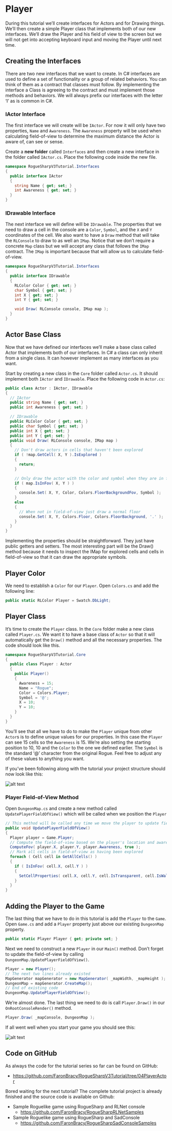 # Player

During this tutorial we’ll create interfaces for Actors and for Drawing things. We’ll then create a simple Player class that implements both of our new interfaces. We’ll draw the Player and his field of view to the screen but we will not get into accepting keyboard input and moving the Player until next time.

## Creating the Interfaces

There are two new interfaces that we want to create. In C# interfaces are used to define a set of functionality or a group of related behaviors. You can think of them as a contract that classes must follow. By implementing the interface a Class is agreeing to the contract and must implement those methods and behaviors. We will always prefix our interfaces with the letter ‘I’ as is common in C#.

### IActor Interface

The first interface we will create will be `IActor`. For now it will only have two properties, `Name` and `Awareness`. The `Awareness` property will be used when calculating field-of-view to determine the maximum distance the Actor is aware of, can see or sense.

Create a **new folder** called `Interfaces` and then create a new interface in the folder called `IActor.cs`. Place the following code inside the new file.

```cs
namespace RogueSharpV3Tutorial.Interfaces
{
  public interface IActor
  {
    string Name { get; set; }
    int Awareness { get; set; }
  }
}
```

### IDrawable Interface

The next interface we will define will be `IDrawable`. The properties that we need to draw a cell in the console are a `Color`, `Symbol`, and the `X` and `Y` coordinates of the cell. We also want to have a `Draw` method that will take the `RLConsole` to draw to as well an `IMap`. Notice that we don’t require a concrete `Map` class but we will accept any class that follows the `IMap` contract. The `IMap` is important because that will allow us to calculate field-of-view.

```cs
namespace RogueSharpV3Tutorial.Interfaces
{
  public interface IDrawable
  {
    RLColor Color { get; set; }
    char Symbol { get; set; }
    int X { get; set; }
    int Y { get; set; }

    void Draw( RLConsole console, IMap map );
  }
}
```

## Actor Base Class

Now that we have defined our interfaces we’ll make a base class called Actor that implements both of our interfaces. In C# a class can only inherit from a single class. It can however implement as many interfaces as you want.

Start by creating a new class in the `Core` folder called `Actor.cs`. It should implement both `IActor` and `IDrawable`. Place the following code in `Actor.cs`:

```cs
public class Actor : IActor, IDrawable
{
  // IActor
  public string Name { get; set; }
  public int Awareness { get; set; }

  // IDrawable
  public RLColor Color { get; set; }
  public char Symbol { get; set; }
  public int X { get; set; }
  public int Y { get; set; }
  public void Draw( RLConsole console, IMap map )
  {
    // Don't draw actors in cells that haven't been explored
    if ( !map.GetCell( X, Y ).IsExplored )
    {
      return;
    }

    // Only draw the actor with the color and symbol when they are in field-of-view
    if ( map.IsInFov( X, Y ) )
    {
      console.Set( X, Y, Color, Colors.FloorBackgroundFov, Symbol );
    }
    else
    {
      // When not in field-of-view just draw a normal floor
      console.Set( X, Y, Colors.Floor, Colors.FloorBackground, '.' );
    }
  }
}
```

Implementing the properties should be straightforward. They just have public getters and setters. The most interesting part will be the Draw() method because it needs to inspect the IMap for explored cells and cells in field-of-view so that it can draw the appropriate symbols.

## Player Color

We need to establish a `Color` for our `Player`. Open `Colors.cs` and add the following line:

```cs
public static RLColor Player = Swatch.DbLight;
```

## Player Class

It’s time to create the `Player` class. In the `Core` folder make a new class called `Player.cs`. We want it to have a base class of `Actor` so that it will automatically get the `Draw()` method and all the necessary properties. The code should look like this.

```cs
namespace RogueSharpV3Tutorial.Core
{
  public class Player : Actor
  {
    public Player()
    {
      Awareness = 15;
      Name = "Rogue";
      Color = Colors.Player;
      Symbol = '@';
      X = 10;
      Y = 10;
    }
  }
}
```

You’ll see that all we have to do to make the `Player` unique from other `Actor`s is to define unique values for our properties. In this case the `Player` can see 15 cells so the `Awareness` is 15. We’re also setting the starting position to 10, 10 and the `Color` to the one we defined earlier. The `Symbol` is the standard ‘@’ character from the original Rogue. Feel free to adjust any of these values to anything you want.

If you’ve been following along with the tutorial your project structure should now look like this:

![alt text](../images/V3Tutorial/06_interfacesfolder.png "Solution structure in Visual Studio")

### Player Field-of-View Method

Open `DungeonMap.cs` and create a new method called `UpdatePlayerFieldOfView()` which will be called when we position the `Player`

```cs
// This method will be called any time we move the player to update field-of-view
public void UpdatePlayerFieldOfView()
{
  Player player = Game.Player;
  // Compute the field-of-view based on the player's location and awareness
  ComputeFov( player.X, player.Y, player.Awareness, true );
  // Mark all cells in field-of-view as having been explored
  foreach ( Cell cell in GetAllCells() )
  {
    if ( IsInFov( cell.X, cell.Y ) )
    {
      SetCellProperties( cell.X, cell.Y, cell.IsTransparent, cell.IsWalkable, true );
    }
  }
}
```

## Adding the Player to the Game

The last thing that we have to do in this tutorial is add the `Player` to the `Game`. Open `Game.cs` and add a `Player` property just above our existing `DungeonMap` property.

```cs
public static Player Player { get; private set; }
```

Next we need to construct a new `Player` in our `Main()` method. Don’t forget to update the field-of-view by calling `DungeonMap.UpdatePlayerFieldOfView()`.

```cs
Player = new Player();
// The next two lines already existed
MapGenerator mapGenerator = new MapGenerator( _mapWidth, _mapHeight );
DungeonMap = mapGenerator.CreateMap();
// End of existing code
DungeonMap.UpdatePlayerFieldOfView();
```

We’re almost done. The last thing we need to do is call `Player.Draw()` in our `OnRootConsoleRender()` method.

```cs
Player.Draw( _mapConsole, DungeonMap );
```

If all went well when you start your game you should see this:

![alt text](../images/V3Tutorial/06_mapwithplayer.png "Game console showing map, player and field-of-view.")

## Code on GitHub

As always the code for the tutorial series so far can be found on GitHub:

* <https://github.com/FaronBracy/RogueSharpV3Tutorial/tree/04PlayerActor>

Bored waiting for the next tutorial? The complete tutorial project is already finished and the source code is available on Github:

* Sample Roguelike game using RogueSharp and RLNet console
  * <https://github.com/FaronBracy/RogueSharpRLNetSamples>
* Sample Roguelike game using RogueSharp and SadConsole
  * <https://github.com/FaronBracy/RogueSharpSadConsoleSamples>
